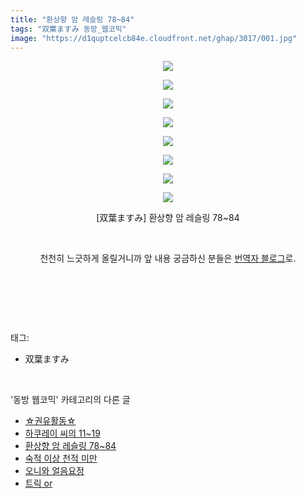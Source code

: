 ```yaml
---
title: "환상향 암 레슬링 78~84"
tags: "双葉ますみ 동방_웹코믹"
image: "https://d1quptcelcb84e.cloudfront.net/ghap/3017/001.jpg"
---
```

<div class="article">
<p style="text-align: center; clear: none; float: none;"><img src="{{ site.imgserver8 }}/ghap/3017/001.jpg"/></p>
<p style="text-align: center; clear: none; float: none;"><img src="{{ site.imgserver8 }}/ghap/3017/002.jpg"/></p>
<p style="text-align: center; clear: none; float: none;"><img src="{{ site.imgserver8 }}/ghap/3017/003.jpg"/></p>
<p style="text-align: center; clear: none; float: none;"><img src="{{ site.imgserver8 }}/ghap/3017/004.jpg"/></p>
<p style="text-align: center; clear: none; float: none;"><img src="{{ site.imgserver8 }}/ghap/3017/005.jpg"/></p>
<p style="text-align: center; clear: none; float: none;"><img src="{{ site.imgserver8 }}/ghap/3017/006.jpg"/></p>
<p style="text-align: center; clear: none; float: none;"><img src="{{ site.imgserver8 }}/ghap/3017/007.jpg"/></p>
<p style="text-align: center; clear: none; float: none;"><img src="{{ site.imgserver8 }}/ghap/3017/008.jpg"/></p>
<p style="text-align: center; clear: none; float: none;">[双葉ますみ] 환상향 암 레슬링 78~84</p>
<p style="text-align: center; clear: none; float: none;"><br/></p>
<p style="text-align: center; clear: none; float: none;">천천히 느긋하게 올릴거니까 앞 내용 궁금하신 분들은 <a class="tx-link" href="http://blog.naver.com/ass_hole/" target="_blank">번역자 블로그</a>로.</p>
<p style="text-align: center; clear: none; float: none;"><br/></p>
<p><br/></p>
</div><br/>
<div class="tagTrail">
<p>태그: </p>
<ul>
<li>双葉ますみ</li>
</ul>
</div><br/>
<div class="another">
<p>'동방 웹코믹' 카테고리의 다른 글</p>
<ul>
<li><a href="/ghap_3029">☆권유활동☆</a></li>
<li><a href="/ghap_3019">하쿠레이 씨의 11~19</a></li>
<li><a href="/ghap_3017">환상향 암 레슬링 78~84</a></li>
<li><a href="/ghap_3013">숙적 이상 천적 미만</a></li>
<li><a href="/ghap_3012">오니와 얼음요정</a></li>
<li><a href="/ghap_3002">트릭 or</a></li>
</ul>
</div><br/>
<div class="cb_module cb_fluid">
<div class="cb_wrt cb_profile">
</div><!-- commentList close -->
</div><br/>
